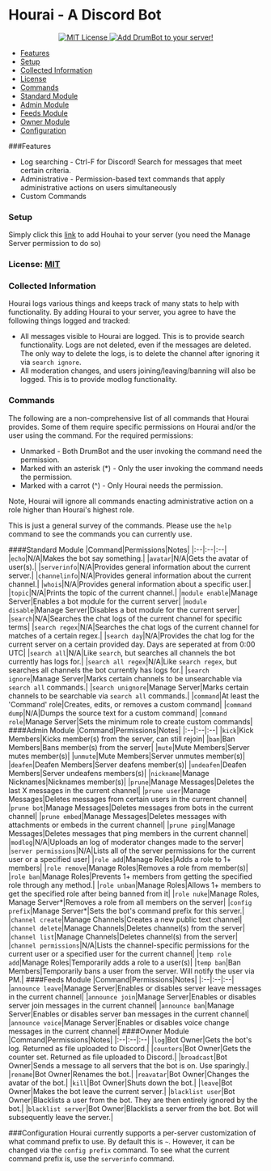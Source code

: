 # Hourai - A Discord Bot

<p align="center">
    <a href="https://opensource.org/licenses/mit-license.php">
        <img src="https://img.shields.io/badge/license-MIT%20License-blue.svg" alt="MIT License">
    </a>
    <a href="https://discordapp.com/oauth2/authorize?client_id=208460637368614913&scope=bot&permissions=0xFFFFFFFFFFFF">
        <img src="https://img.shields.io/badge/discord-add--to--server-738bd7.svg" alt="Add DrumBot to your server!">
    </a>
</p>

* [Features]()
* [Setup]()
* [Collected Information]()
* [License]()
* [Commands]()
 * [Standard Module]()
 * [Admin Module]()
 * [Feeds Module]()
 * [Owner Module]()
* [Configuration]()

###Features
* Log searching - Ctrl-F for Discord! Search for messages that meet certain criteria.
* Administrative - Permission-based text commands that apply administrative actions on users simultaneously
* Custom Commands

### Setup
Simply click this [link](https://discordapp.com/oauth2/authorize?client_id=208460637368614913&scope=bot&permissions=0xFFFFFFFFFFFF) to add Houhai to your server (you need the Manage Server permission to do so)

### License: [MIT](./LICENSE)
### Collected Information
Hourai logs various things and keeps track of many stats to help with functionality. By adding Hourai to your server, you agree to have the following things logged and tracked:

* All messages visible to Hourai are logged. This is to provide search functionality. Logs are not deleted, even if the messages are deleted. The only way to delete the logs, is to delete the channel after ignoring it via `search ignore`.
* All moderation changes, and users joining/leaving/banning will also be logged. This is to provide modlog functionality.

### Commands
The following are a non-comprehensive list of all commands that Hourai provides. Some of them require specific permissions on Hourai and/or the user using the command. For the required permissions:
* Unmarked - Both DrumBot and the user invoking the command need the permission.
* Marked with an asterisk (*) - Only the user invoking the command needs the permission.
* Marked with a carrot (^) - Only Hourai needs the permission.

Note, Hourai will ignore all commands enacting administrative action on a role higher than Hourai's highest role.

This is just a general survey of the commands. Please use the `help` command to see the commands you can currently use.

####Standard Module
|Command|Permissions|Notes|
|:--|:--|:--|
|`echo`|N/A|Makes the bot say something.|
|`avatar`|N/A|Gets the avatar of user(s).|
|`serverinfo`|N/A|Provides general information about the current server.|
|`channelinfo`|N/A|Provides general information about the current channel.|
|`whois`|N/A|Provides general information about a specific user.|
|`topic`|N/A|Prints the topic of the current channel.|
|`module enable`|Manage Server|Enables a bot module for the current server|
|`module disable`|Manage Server|Disables a bot module for the current server|
|`search`|N/A|Searches the chat logs of the current channel for specific terms|
|`search regex`|N/A|Searches the chat logs of the current channel for matches of a certain regex.|
|`search day`|N/A|Provides the chat log for the current server on a certain provided day. Days are seperated at from 0:00 UTC|
|`search all`|N/A|Like `search`, but searches all channels the bot currently has logs for.|
|`search all regex`|N/A|Like `search regex`, but searches all channels the bot currently has logs for.|
|`search ignore`|Manage Server|Marks certain channels to be unsearchable via `search all` commands.|
|`search unignore`|Manage Server|Marks certain channels to be searchable via `search all` commands.|
|`command`|At least the 'Command' role|Creates, edits, or removes a custom command|
|`command dump`|N/A|Dumps the source text for a custom command|
|`command role`|Manage Server|Sets the minimum role to create custom commands|
####Admin Module
|Command|Permissions|Notes|
|:--|:--|:--|
|`kick`|Kick Members|Kicks member(s) from the server, can still rejoin|
|`ban`|Ban Members|Bans member(s) from the server|
|`mute`|Mute Members|Server mutes member(s)|
|`unmute`|Mute Members|Server unmutes member(s)|
|`deafen`|Deafen Members|Server deafens member(s)|
|`undeafen`|Deafen Members|Server undeafens members(s)|
|`nickname`|Manage Nicknames|Nicknames member(s)|
|`prune`|Manage Messages|Deletes the last X messages in the current channel|
|`prune user`|Manage Messages|Deletes messages from certain users in the current channel|
|`prune bot`|Manage Messages|Deletes messages from bots in the current channel|
|`prune embed`|Manage Messages|Deletes messages with attachments or embeds in the current channel|
|`prune ping`|Manage Messages|Deletes messages that ping members in the current channel|
|`modlog`|N/A|Uploads an log of moderator changes made to the server|
|`server permissions`|N/A|Lists all of the server permissions for the current user or a specified user|
|`role add`|Manage Roles|Adds a role to 1+ members|
|`role remove`|Manage Roles|Removes a role from member(s)|
|`role ban`|Manage Roles|Prevents 1+ members from getting the specified role through any method.|
|`role unban`|Manage Roles|Allows 1+ members to get the specified role after being banned from it|
|`role nuke`|Manage Roles, Manage Server*|Removes a role from all members on the server|
|`config prefix`|Manage Server*|Sets the bot's command prefix for this server.|
|`channel create`|Manage Channels|Creates a new public text channel|
|`channel delete`|Manage Channels|Deletes channel(s) from the server|
|`channel list`|Manage Channels|Deletes channel(s) from the server|
|`channel permissions`|N/A|Lists the channel-specific permissions for the current user or a specified user for the current channel|
|`temp role add`|Manage Roles|Temporarily adds a role to a user(s)|
|`temp ban`|Ban Members|Temporarily bans a user from the server. Will notify the user via PM.|
####Feeds Module
|Command|Permissions|Notes|
|:--|:--|:--|
|`announce leave`|Manage Server|Enables or disables server leave messages in the current channel|
|`announce join`|Manage Server|Enables or disables server join messages in the current channel|
|`announce ban`|Manage Server|Enables or disables server ban messages in the current channel|
|`announce voice`|Manage Server|Enables or disables voice change messages in the current channel|
####Owner Module
|Command|Permissions|Notes|
|:--|:--|:--|
|`log`|Bot Owner|Gets the bot's log. Returned as file uploaded to Discord.|
|`counters`|Bot Owner|Gets the counter set. Returned as file uploaded to Discord.|
|`broadcast`|Bot Owner|Sends a message to all servers that the bot is on. Use sparingly.|
|`rename`|Bot Owner|Renames the bot.|
|`reavatar`|Bot Owner|Changes the avatar of the bot.|
|`kill`|Bot Owner|Shuts down the bot.|
|`leave`|Bot Owner|Makes the bot leave the current server.|
|`blacklist user`|Bot Owner|Blacklists a user from the bot. They are then entirely ignored by the bot.|
|`blacklist server`|Bot Owner|Blacklists a server from the bot. Bot will subsequently leave the server.|

###Configuration
Hourai currently supports a per-server customization of what command prefix to use. By default this is `~`. However, it can be changed via the `config prefix` command. To see what the current command prefix is, use the `serverinfo` command.
